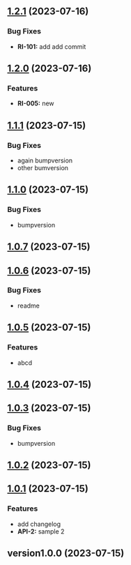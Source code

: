 
<a name="1.2.1"></a>
## [1.2.1](https://github.com/dorman99/basic-gitflow/compare/1.2.0...1.2.1) (2023-07-16)

### Bug Fixes

* **RI-101:** add add commit


<a name="1.2.0"></a>
## [1.2.0](https://github.com/dorman99/basic-gitflow/compare/1.1.1...1.2.0) (2023-07-16)

### Features

* **RI-005:** new


<a name="1.1.1"></a>
## [1.1.1](https://github.com/dorman99/basic-gitflow/compare/1.1.0...1.1.1) (2023-07-15)

### Bug Fixes

* again bumpversion
* other bumversion


<a name="1.1.0"></a>
## [1.1.0](https://github.com/dorman99/basic-gitflow/compare/1.0.7...1.1.0) (2023-07-15)

### Bug Fixes

* bumpversion


<a name="1.0.7"></a>
## [1.0.7](https://github.com/dorman99/basic-gitflow/compare/1.0.6...1.0.7) (2023-07-15)


<a name="1.0.6"></a>
## [1.0.6](https://github.com/dorman99/basic-gitflow/compare/1.0.5...1.0.6) (2023-07-15)

### Bug Fixes

* readme


<a name="1.0.5"></a>
## [1.0.5](https://github.com/dorman99/basic-gitflow/compare/1.0.4...1.0.5) (2023-07-15)

### Features

* abcd


<a name="1.0.4"></a>
## [1.0.4](https://github.com/dorman99/basic-gitflow/compare/1.0.3...1.0.4) (2023-07-15)


<a name="1.0.3"></a>
## [1.0.3](https://github.com/dorman99/basic-gitflow/compare/1.0.2...1.0.3) (2023-07-15)

### Bug Fixes

* bumpversion


<a name="1.0.2"></a>
## [1.0.2](https://github.com/dorman99/basic-gitflow/compare/1.0.1...1.0.2) (2023-07-15)


<a name="1.0.1"></a>
## [1.0.1](https://github.com/dorman99/basic-gitflow/compare/version1.0.0...1.0.1) (2023-07-15)

### Features

* add changelog
* **API-2:** sample 2


<a name="version1.0.0"></a>
## version1.0.0 (2023-07-15)

